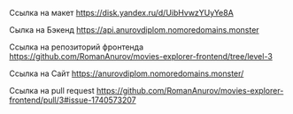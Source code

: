 Ссылка на макет https://disk.yandex.ru/d/UibHvwzYUyYe8A

Сылка на Бэкенд https://api.anurovdiplom.nomoredomains.monster

Ссылка на репозиторий фронтенда https://github.com/RomanAnurov/movies-explorer-frontend/tree/level-3

Ссылка на Сайт https://anurovdiplom.nomoredomains.monster/

Ссылка на pull request https://github.com/RomanAnurov/movies-explorer-frontend/pull/3#issue-1740573207